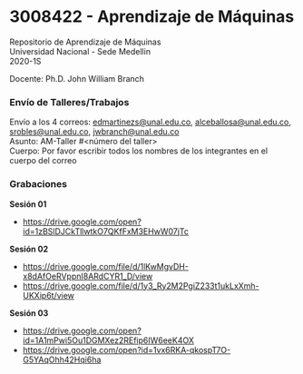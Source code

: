 # 3008422 - Aprendizaje de Máquinas

Repositorio de Aprendizaje de Máquinas  
Universidad Nacional - Sede Medellin  
2020-1S

Docente: Ph.D. John William Branch  

### Envío de Talleres/Trabajos  
Envío a los 4 correos: edmartinezs@unal.edu.co, alceballosa@unal.edu.co, srobles@unal.edu.co, jwbranch@unal.edu.co  
Asunto: AM-Taller #<número del taller>  
Cuerpo: Por favor escribir todos los nombres de los integrantes en el cuerpo del correo  

### Grabaciones  
**Sesión 01**  
* https://drive.google.com/open?id=1zBSlDJCkTllwtkO7QKfFxM3EHwW07jTc  

**Sesión 02**  
* https://drive.google.com/file/d/1lKwMgvDH-x8dAfOeRVppnI8ARdCYR1_D/view  
* https://drive.google.com/file/d/1y3_Ry2M2PgiZ233t1ukLxXmh-UKXip6t/view  

**Sesión 03**  
* https://drive.google.com/open?id=1A1mPwi5Ou1DGMXez2REfip6IW6eeK4OX  
* https://drive.google.com/open?id=1vx6RKA-qkospT7O-G5YAqOhh42Hqi6ha  